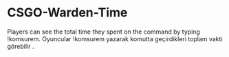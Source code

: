 # CSGO-Warden-Time

Players can see the total time they spent on the command by typing !komsurem.
Oyuncular !komsurem yazarak komutta geçirdikleri toplam vakti görebilir .
